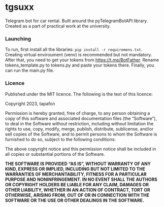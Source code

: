 # tgsuxx
Telegram bot for car rental. Built around the pyTelegramBotAPI library.
Created as a part of practical work at the university.

### Launching
To run, first install all the libraries:
`pip install -r requiremens.txt`. Creating virtual enviroument (venv) is recommended but not mandatory.
After that, you need to get your tokens from https://t.me/BotFather. Rename tokens_template.py to tokens.py and paste your tokens there.
Finally, you can run the main.py file.

### Licence
Published under the MIT licence. The following is the text of this licence:

Copyright 2023, tapafon

Permission is hereby granted, free of charge, to any person obtaining a copy of this software and associated documentation files (the “Software”), to deal in the Software without restriction, including without limitation the rights to use, copy, modify, merge, publish, distribute, sublicense, and/or sell copies of the Software, and to permit persons to whom the Software is furnished to do so, subject to the following conditions:

The above copyright notice and this permission notice shall be included in all copies or substantial portions of the Software.

**THE SOFTWARE IS PROVIDED “AS IS”, WITHOUT WARRANTY OF ANY KIND, EXPRESS OR IMPLIED, INCLUDING BUT NOT LIMITED TO THE WARRANTIES OF MERCHANTABILITY, FITNESS FOR A PARTICULAR PURPOSE AND NONINFRINGEMENT. IN NO EVENT SHALL THE AUTHORS OR COPYRIGHT HOLDERS BE LIABLE FOR ANY CLAIM, DAMAGES OR OTHER LIABILITY, WHETHER IN AN ACTION OF CONTRACT, TORT OR OTHERWISE, ARISING FROM, OUT OF OR IN CONNECTION WITH THE SOFTWARE OR THE USE OR OTHER DEALINGS IN THE SOFTWARE.**